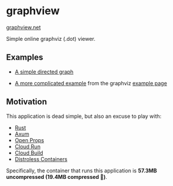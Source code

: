 # graphview

[graphview.net](https://graphview.net)

Simple online graphviz (.dot) viewer.

## Examples

- [A simple directed graph](https://graphview.net/#CYSw5gTghgDgFgAgN4CgEKggtAPgQIwG40Ns8BjY9cshYKu2gUwf2eIF8g)

- [A more complicated example](https://graphview.net/#PQKgUAcg9gLgpgLgAQEEA2akEsC2BDAczgGdsA7JGACziQDMs1atS6oBXMgEyTxjDBUYMAA4JgwAO7SAdAQBOeEVQBuWAF4yo8gsADieDHHkBPYFyzy4AY3hdguQiWACAtO4+fXAuvKg4kAGk8PHkmILxGPAQBMABJJCo8FWYcESYcODI7JD0suEMoAixrJC4SayyuPGzebjrK4hhtJAUlKlJ2YiwyAlzFZTV1ciQAMR7RvBxGExkkBKSUpHxypGJ-Mor5LBEYLCgKA8SoSUooJC7mGCRJLGoxiamZ3mvxsknptBMbrABrLFcIicpD4AiEonEUlkDDIdCeXxkDAc3DgAA8ZMoRMAABI1LgAIygUF+AgSfBgeGsVF4m2IlW4NWubWU9D8AQAUlBiHAWQAFPjbay-IJZMhwLjfPF1BokZryVoDam+DYAYVCUDQPVoACEOGpjCKyGKJbxSMQpukSKyNm8PjM5gAVGj0Ri0IjaAgyABWIj6LBp5TpVUZCvaN2A5xEJRg7CsrDZ0scxTIoW+ImM6woeQ9vDoSBVSTCJyQAApJFRzkkzf5aNZ-DgjuTtvj2PBSLd7jhvnDqMYAJTWgJdyiy6oU-F4blITW-Wi9pDp+SZ-OFpikAuhNDFqtrGtIONwHD4tA1SpnZYmbloOgyUl5kwcH7EanNMosdJ4b7z8mUmg8KO2LGVotLcz7LHO5zWFYfC0DUsA0PKBxWr2FB0HAcCYL46Hnlw5zrHMCSgS+5zUDUwoPuw9AtHoipDJQSTXEwMAAOSkJkSBQQU8BrOwVJIGQJRuoq7Z3NStrwrMAhWAQoRcMQYDBJutDBFEpKJMkc5UP6mrCOEs5GuK3xjngE5TpONLmmk4REFwdYBAw4RHPOuGSGQW54DwkhwPiQJEOexRLD08DyCmewHIYFzckuNJoacXkYL8ZAnBQi6ZqQr4ft8HbUtgea9llLDEZQphIBw1zDusdAwJIoRwARpXbMmhhfK0sDYNcyoBAAsiUSQYREWUVtgIINr0pW9tFACiFhyi8iTCGIEjSJIMiSAAzFoOjAA6ABKwCosQaAwAATAADMA9UeeUPDzgBMZxnUPDrOxxkXleN4CCgwi-uKvBWEghL3PO+nGiYp6PUgIOGYGpQOVa5kUfucAAI7sLK4r1SsmmHqaSDqDsrhw9W9F8COVDfHW2SRBQgPUussZnlKgZ7KF+yoa6xBzCgpCI4ekSYFFKTyrhVpJdclKVLseME0T8xIymmQ3TQASvqeMj4yISCuAAfGrstMxU6s7DhhtE3M2JQOm9EkLWGzUH47AENSFHyg5wWcwINHtHRuHXCIfhtAE-rWM1v2dT81A9H04mfAV9x4Bx9ZSpqYo8Xxk4xGAvtaw6PpwH0UMSmrMCotcrjnIXYNkNY3q+gIADyKVOPNEJLdCPRwrHiJYMi5Topi+i0Row0BlsOxhYcFDOVgdBoVYtR1lu0XNEQE0R9SPRNPIvET6wLQwnaLWXNFFanK+nEwf03vD1YIjaDAHsKSEYTKfzeCxCqGraCC9RsPIOBmhMEeDUGhaBsAwCcKOAgkAwKQCAJA2o0BowBlAVEWtlg1DALAuBSAdq-QwpqEQU5XA3H8Jg7B8DEHIJTrQEhkwJrAALIwHgVgTwTywbA+BeCeA0PQV1eCxhGFaTQCwjCfA2YcJgfAmi6EKC8JIQAZTvpcJGbCJEUKQPXRQvRaDyNQNXWU39SwCPkAOKkzD56SJwQANX2ExacWp0EoAMU0IxJYTEDmIMoqcsRYggBcGAUAMpXHymZEqBMao-C8N1OwfU8pAiikMnAgJYTchIAAN5gDYNkBWcAAC8AAibEGEUh7BDgAGhQNsQw5TzRkGIK4KKM8ClgCSqsAA2tkmAuTCnFLQKUkoeBKnVLQLUmoDSml0AKQAXTAOKPynSDjdKmPkopJS4BlKGVUrANS6kTOMM02ZcQACsSB2nPiUPkghOxuTlMXtoPJVguC1JgCYJgeTCQiPKSefEGFCmRJAanGJcTDSgwADpkHxHMY6AB2GQABGeFCKACcxyYVIAgHAU4ABNbQvwCnlKTKsolxBgDwoAGzHJEKiVwAKaEAH0EkGQlLXAgBKfkEKgNYD50yADc8R4VnIuemD5qC7lf3kB8pBcAXlvPyZ855HK0CFM5FQCg4wYDqCIIoERoLDIQqhUgY6yKZDHJRfC9F2o-DEhoRCrg0LjoIqRfC5F5K1pIAACLNUnASolhSSXAErnCSorL2UmU5dy-EfL4jkqFUkEVhJUTiqXlKtGsr3kKu+eG5VBTVXqruFq4whgeBMvBZC6FZrEUovJadJAAB1ScWlejNDIHauYFKZBwpdci5FpUhbW1QDAE82QSiaMqDUcp-ECjyhQKjHoKYqCTq6igSdABVBRKBfX4CIP67dzh4UAA5TrUtcOyUYgR2TyEdT6NlWbfkQMjdGuI6LznxvlWK+5krjxpqaHK0VXylWFP5DAQUwpgVYANKW-V5akBwoPdWtabakAmvgy6t1Mz+VxGOnGy5eTrlEJlZ+x54p03voA9mlVeBUYYUcQAGWwuB4wBroXwa7ci41SAFFlSSGkFtSGXWmpRcigALBirFSBcXyGFCqO4Jgt1OF3cCYAXpKTUZoa4Su5cUzEG6JzG9Yb71bkfZhg9OGE0folammVv6M0akVRR3NXIeTUmA6BvVEpmNIHJTIE1h6D2mcmpOa4upXGtu4O27zVa0O9uxFXASpBeT33kzugpAb4WnWOsc5Fp0KUwqRfpu9EaeWYfS2Z99SaiPfus682z5H70qqc3yAUJRhRQZNJezzLr4XHP4yJ4TGGBWCtfbh-DtyiNPNI-++z9WCk7Sc-gEqbWTCdY2r55Fh6kNdpkGdU6xzkvEr3aSvw3IFuzAK0qozxWBXYeGyK0bhHLMTZs2R6bfyCnBGoEwLI7nlswZdWdXrwmD0DbiPC91t2rkYBuQ9lNT2asvcKzmyanBBJIC6qmH7nXTqdpRcdQVVqiS-BoSD3tEO8NQ4I8mh5cO-2ZsA7NpzSBJqanUOG+4GrC06q4J546jqu0HuywgrkfHwtGsdc6ntpzYs1Hi0gRL8gYD7cU0QUlc3uT0srjIdkvI9AGaK1GkrpyyeJqp1+6Vk26cOe2a4odtBG6Tl0yD8Hwryum6sxbuziOGtqqQNY4wSVKKMflHEEPnWBfwt62ipXqXDvAG1JNU6a0YUHoE+d7Nl2DfxFE2T+7buae1dezm9kNQNkYvvkcejcAecIux4emFMKkMbQl+S4HhK93K+cGQIHB7yU7bWplmF9L4WwuObC8lQ+1rku82nwzXKrvzEFe4eYpyhXw6m27qrfKkBYNB1rEhcRY2r9p57oj2gahEC3zv7DS+D8wPOWvzNp-tEX95dvhfe-5joqPwXt3Z+dGX-mGv33y-3v2Py+Sf3PzgAAN3xv2w2-wRyIzUA1A2WgNMxv0FXgPX0q2lVQI-1B1rUwMf0sz-xfzfziF7XQIINAJ-wgP-1fx3zQP30RTv2eywOIOfygPoPmAoKYIwOoIQPYMgNwPQLgP4LYJTRIM4LIJ4IX1ENYKIIkI4OEKYPdUIJP0ELoOkLwLBxYIf3UMUKEK4LiEYO4N0LAOeUQLsRQKMJkN3zUPAMe3FGgKAOXzMJoMcK4GcO0JXzEIUIeSQKYmgPdVgLcIEJTU3yMOCP31E3sIsMswCOsLINExCNiLzycPoIAF8gA) from the graphviz [example page](https://graphviz.org/Gallery/directed/kennedyanc.html)

## Motivation

This application is dead simple, but also an excuse to play with:

- [Rust](https://www.rust-lang.org)
- [Axum](https://github.com/tokio-rs/axum)
- [Open Props](https://open-props.style)
- [Cloud Run](https://cloud.google.com/run)
- [Cloud Build](https://cloud.google.com/cloud-build)
- [Distroless Containers](https://github.com/GoogleContainerTools/distroless)

Specifically, the container that runs this application is **57.3MB uncompressed (19.4MB compressed 🚀)**.

